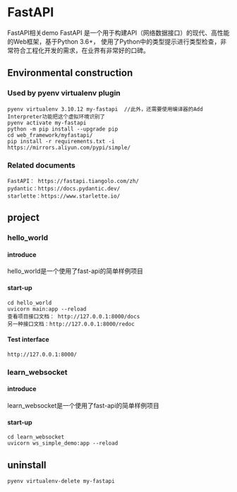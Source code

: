 # FastAPI

FastAPI相关demo
FastAPI 是一个用于构建API（网络数据接口）的现代、高性能的Web框架，基于Python 3.6+， 使用了Python中的类型提示进行类型检查，非常符合工程化开发的需求，在业界有非常好的口碑。

## Environmental construction

### Used by pyenv virtualenv plugin

    pyenv virtualenv 3.10.12 my-fastapi  //此外，还需要使用编译器的Add Interpreter功能把这个虚拟环境识别了
    pyenv activate my-fastapi
    python -m pip install --upgrade pip
    cd web_framework/myfastapi/
    pip install -r requirements.txt -i https://mirrors.aliyun.com/pypi/simple/

### Related documents

    FastAPI： https://fastapi.tiangolo.com/zh/
    pydantic：https://docs.pydantic.dev/
    starlette：https://www.starlette.io/

## project

### hello_world

#### introduce

hello_world是一个使用了fast-api的简单样例项目

#### start-up

    cd hello_world
    uvicorn main:app --reload
    查看项目接口文档： http://127.0.0.1:8000/docs
    另一种接口文档：http://127.0.0.1:8000/redoc

#### Test interface

    http://127.0.0.1:8000/

### learn_websocket

#### introduce

learn_websocket是一个使用了fast-api的简单样例项目

#### start-up

    cd learn_websocket
    uvicorn ws_simple_demo:app --reload

## uninstall

    pyenv virtualenv-delete my-fastapi
